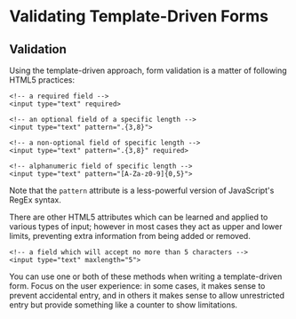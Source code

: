# Validating Template-Driven Forms

## Validation

Using the template-driven approach, form validation is a matter of following HTML5 practices:

```markup
<!-- a required field -->
<input type="text" required>

<!-- an optional field of a specific length -->
<input type="text" pattern=".{3,8}">

<!-- a non-optional field of specific length -->
<input type="text" pattern=".{3,8}" required>

<!-- alphanumeric field of specific length -->
<input type="text" pattern="[A-Za-z0-9]{0,5}">
```

Note that the `pattern` attribute is a less-powerful version of JavaScript's RegEx syntax.

There are other HTML5 attributes which can be learned and applied to various types of input; however in most cases they act as upper and lower limits, preventing extra information from being added or removed.

```markup
<!-- a field which will accept no more than 5 characters -->
<input type="text" maxlength="5">
```

You can use one or both of these methods when writing a template-driven form. Focus on the user experience: in some cases, it makes sense to prevent accidental entry, and in others it makes sense to allow unrestricted entry but provide something like a counter to show limitations.

